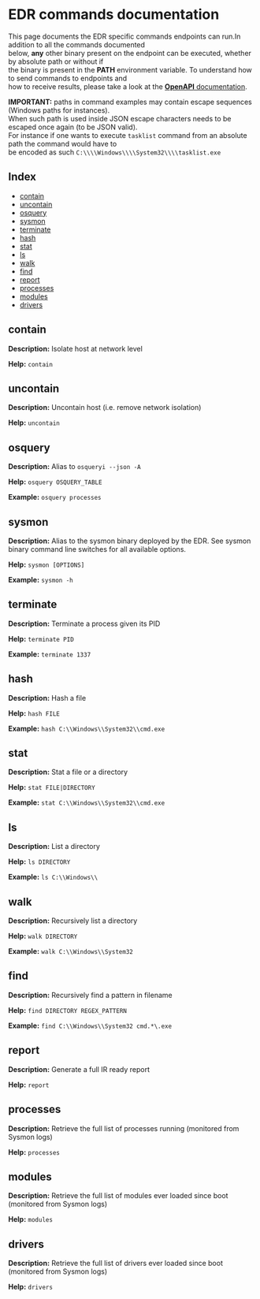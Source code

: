 # EDR commands documentation

This page documents the EDR specific commands endpoints can run.In addition to all the commands documented\
below, **any** other binary present on the endpoint can be executed, whether by absolute path or without if\
the binary is present in the **PATH** environment variable. To understand how to send commands to endpoints and\
how to receive results, please take a look at the [**OpenAPI** documentation](https://validator.swagger.io/?url=https://raw.githubusercontent.com/0xrawsec/whids/master/doc/admin.openapi.json).

**IMPORTANT:** paths in command examples may contain escape sequences (Windows paths for instances).\
When such path is used inside JSON escape characters needs to be escaped once again (to be JSON valid).\
For instance if one wants to execute `tasklist` command from an absolute path the command would have to\
be encoded as such `C:\\\\Windows\\\\System32\\\\tasklist.exe`


## Index
* [contain](#contain)
* [uncontain](#uncontain)
* [osquery](#osquery)
* [sysmon](#sysmon)
* [terminate](#terminate)
* [hash](#hash)
* [stat](#stat)
* [ls](#ls)
* [walk](#walk)
* [find](#find)
* [report](#report)
* [processes](#processes)
* [modules](#modules)
* [drivers](#drivers)

## contain

**Description:** Isolate host at network level

**Help:** `contain`


## uncontain

**Description:** Uncontain host (i.e. remove network isolation)

**Help:** `uncontain`


## osquery

**Description:** Alias to `osqueryi --json -A`

**Help:** `osquery OSQUERY_TABLE`

**Example:** `osquery processes`


## sysmon

**Description:** Alias to the sysmon binary deployed by the EDR. See sysmon binary command line switches for all available options.

**Help:** `sysmon [OPTIONS]`

**Example:** `sysmon -h`


## terminate

**Description:** Terminate a process given its PID

**Help:** `terminate PID`

**Example:** `terminate 1337`


## hash

**Description:** Hash a file

**Help:** `hash FILE`

**Example:** `hash C:\\Windows\\System32\\cmd.exe`


## stat

**Description:** Stat a file or a directory

**Help:** `stat FILE|DIRECTORY`

**Example:** `stat C:\\Windows\\System32\\cmd.exe`


## ls

**Description:** List a directory

**Help:** `ls DIRECTORY`

**Example:** `ls C:\\Windows\\`


## walk

**Description:** Recursively list a directory

**Help:** `walk DIRECTORY`

**Example:** `walk C:\\Windows\\System32`


## find

**Description:** Recursively find a pattern in filename

**Help:** `find DIRECTORY REGEX_PATTERN`

**Example:** `find C:\\Windows\\System32 cmd.*\.exe`


## report

**Description:** Generate a full IR ready report

**Help:** `report`


## processes

**Description:** Retrieve the full list of processes running (monitored from Sysmon logs)

**Help:** `processes`


## modules

**Description:** Retrieve the full list of modules ever loaded since boot (monitored from Sysmon logs)

**Help:** `modules`


## drivers

**Description:** Retrieve the full list of drivers ever loaded since boot (monitored from Sysmon logs)

**Help:** `drivers`


